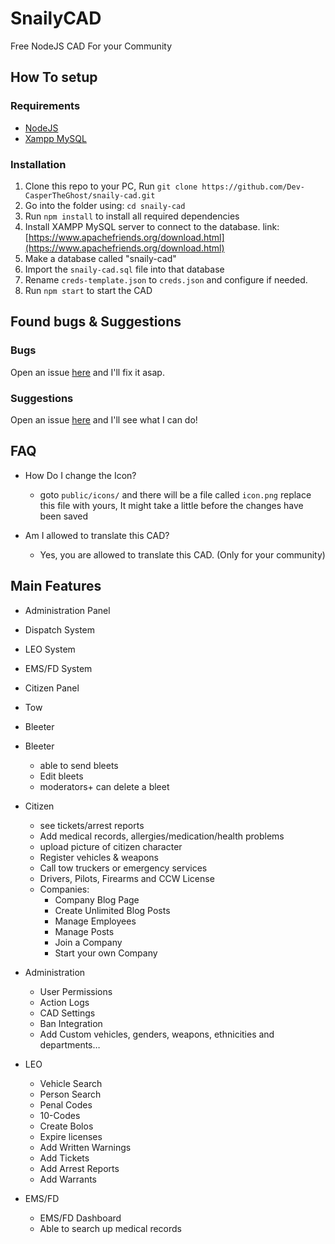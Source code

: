 # SnailyCAD

Free NodeJS CAD For your Community

## How To setup

### Requirements

- [NodeJS](https://nodejs.org)
- [Xampp MySQL](https://www.apachefriends.org/download.html)

### Installation

1. Clone this repo to your PC, Run `git clone https://github.com/Dev-CasperTheGhost/snaily-cad.git`
2. Go into the folder using: `cd snaily-cad`
3. Run `npm install` to install all required dependencies
4. Install XAMPP MySQL server to connect to the database. link: [https://www.apachefriends.org/download.html](https://www.apachefriends.org/download.html)
5. Make a database called "snaily-cad"
6. Import the `snaily-cad.sql` file into that database
7. Rename `creds-template.json` to `creds.json` and configure if needed.
8. Run `npm start` to start the CAD

## Found bugs & Suggestions

### Bugs

Open an issue [here](https://github.com/Dev-CasperTheGhost/snaily-cad/issues/new) and I'll fix it asap.

### Suggestions

Open an issue [here](https://github.com/Dev-CasperTheGhost/snaily-cad/issues/new) and I'll see what I can do!

## FAQ

- How Do I change the Icon?

  - goto `public/icons/` and there will be a file called `icon.png` replace this file with yours, It might take a little before the changes have been saved

- Am I allowed to translate this CAD?
  - Yes, you are allowed to translate this CAD. (Only for your community)

## Main Features

- Administration Panel
- Dispatch System
- LEO System
- EMS/FD System
- Citizen Panel
- Tow
- Bleeter

- Bleeter

  - able to send bleets
  - Edit bleets
  - moderators+ can delete a bleet

- Citizen

  - see tickets/arrest reports
  - Add medical records, allergies/medication/health problems
  - upload picture of citizen character
  - Register vehicles & weapons
  - Call tow truckers or emergency services
  - Drivers, Pilots, Firearms and CCW License
  - Companies:
    - Company Blog Page
    - Create Unlimited Blog Posts
    - Manage Employees
    - Manage Posts
    - Join a Company
    - Start your own Company

- Administration

  - User Permissions
  - Action Logs
  - CAD Settings
  - Ban Integration
  - Add Custom vehicles, genders, weapons, ethnicities and departments…

- LEO

  - Vehicle Search
  - Person Search
  - Penal Codes
  - 10-Codes
  - Create Bolos
  - Expire licenses
  - Add Written Warnings
  - Add Tickets
  - Add Arrest Reports
  - Add Warrants

- EMS/FD
  - EMS/FD Dashboard
  - Able to search up medical records
